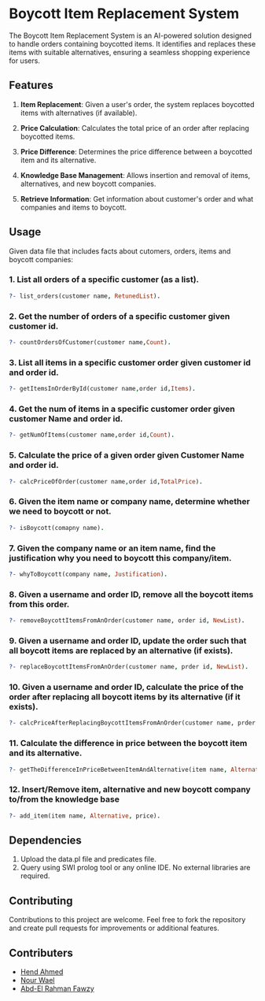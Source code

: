 # Boycott Item Replacement System

The Boycott Item Replacement System is an AI-powered solution designed to handle orders containing boycotted items. It identifies and replaces these items with suitable alternatives, ensuring a seamless shopping experience for users.

## Features

1. **Item Replacement**: Given a user's order, the system replaces boycotted items with alternatives (if available).

2. **Price Calculation**: Calculates the total price of an order after replacing boycotted items.

3. **Price Difference**: Determines the price difference between a boycotted item and its alternative.

4. **Knowledge Base Management**: Allows insertion and removal of items, alternatives, and new boycott companies.

5. **Retrieve Information**: Get information about customer's order and what companies and items to boycott.
   
## Usage
Given data file that includes facts about cutomers, orders, items and boycott companies:

### 1. List all orders of a specific customer (as a list).

```prolog
?- list_orders(customer name, RetunedList).
```

### 2. Get the number of orders of a specific customer given customer id.

```prolog
?- countOrdersOfCustomer(customer name,Count).
```

### 3. List all items in a specific customer order given customer id and order id.

```prolog
?- getItemsInOrderById(customer name,order id,Items).
```

### 4. Get the num of items in a specific customer order given customer Name and order id.

```prolog
?- getNumOfItems(customer name,order id,Count).
```

### 5. Calculate the price of a given order given Customer Name and order id.
```prolog
?- calcPriceOfOrder(customer name,order id,TotalPrice).
```

### 6. Given the item name or company name, determine whether we need to boycott or not.
```prolog
?- isBoycott(comapny name).
```

### 7. Given the company name or an item name, find the justification why you need to boycott this company/item.
```prolog
?- whyToBoycott(company name, Justification).
```

### 8. Given a username and order ID, remove all the boycott items from this order.
```prolog
?- removeBoycottItemsFromAnOrder(customer name, order id, NewList).
```

### 9. Given a username and order ID, update the order such that all boycott items are replaced by an alternative (if exists).
```prolog
?- replaceBoycottItemsFromAnOrder(customer name, prder id, NewList).
```

### 10. Given a username and order ID, calculate the price of the order after replacing all boycott items by its alternative (if it exists).
```prolog
?- calcPriceAfterReplacingBoycottItemsFromAnOrder(customer name, prder id, TotalPrice).
```

### 11. Calculate the difference in price between the boycott item and its alternative.
```prolog
?- getTheDifferenceInPriceBetweenItemAndAlternative(item name, Alternative, DiffPrice).
```

### 12. Insert/Remove item, alternative and new boycott company to/from the knowledge base
```prolog
?- add_item(item name, Alternative, price).
```


## Dependencies 
1. Upload the data.pl file and predicates file.
2. Query using SWI prolog tool or any online IDE.
No external libraries are required.


## Contributing
Contributions to this project are welcome. Feel free to fork the repository and create pull requests for improvements or additional features.


## Contributers
- [Hend Ahmed](https://github.com/LifelongLearner-HEND)
- [Nour Wael](https://github.com/nourelshaer)
- [Abd-El Rahman Fawzy](https://github.com/AbdEl-Rahman-Fawzy)
